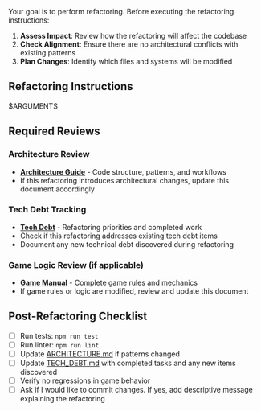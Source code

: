 Your goal is to perform refactoring. Before executing the refactoring instructions:

1. **Assess Impact**: Review how the refactoring will affect the codebase
2. **Check Alignment**: Ensure there are no architectural conflicts with existing patterns
3. **Plan Changes**: Identify which files and systems will be modified

## Refactoring Instructions

$ARGUMENTS

## Required Reviews

### Architecture Review
- **[Architecture Guide](docs/ARCHITECTURE.md)** - Code structure, patterns, and workflows
- If this refactoring introduces architectural changes, update this document accordingly

### Tech Debt Tracking
- **[Tech Debt](docs/TECH_DEBT.md)** - Refactoring priorities and completed work
- Check if this refactoring addresses existing tech debt items
- Document any new technical debt discovered during refactoring

### Game Logic Review (if applicable)
- **[Game Manual](docs/manual.md)** - Complete game rules and mechanics
- If game rules or logic are modified, review and update this document

## Post-Refactoring Checklist

- [ ] Run tests: `npm run test`
- [ ] Run linter: `npm run lint`
- [ ] Update [ARCHITECTURE.md](docs/ARCHITECTURE.md) if patterns changed
- [ ] Update [TECH_DEBT.md](docs/TECH_DEBT.md) with completed tasks and any new items discovered
- [ ] Verify no regressions in game behavior
- [ ] Ask if I would like to commit changes. If yes, add descriptive message explaining the refactoring